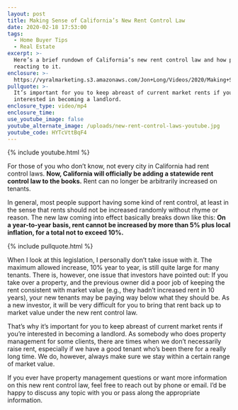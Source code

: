 ```yaml
---
layout: post
title: Making Sense of California’s New Rent Control Law
date: 2020-02-18 17:53:00
tags:
  - Home Buyer Tips
  - Real Estate
excerpt: >-
  Here’s a brief rundown of California’s new rent control law and how people are
  reacting to it.
enclosure: >-
  https://vyralmarketing.s3.amazonaws.com/Jon+Long/Videos/2020/Making+Sense+of+Californias+New+Rent+Control+Law.mp4
pullquote: >-
  It’s important for you to keep abreast of current market rents if you’re
  interested in becoming a landlord.
enclosure_type: video/mp4
enclosure_time:
use_youtube_image: false
youtube_alternate_image: /uploads/new-rent-control-laws-youtube.jpg
youtube_code: HYTcVttBqF4
---
```


{% include youtube.html %}

For those of you who don’t know, not every city in California had rent control laws. **Now, California will officially be adding a statewide rent control law to the books.** Rent can no longer be arbitrarily increased on tenants.&nbsp;

In general, most people support having some kind of rent control, at least in the sense that rents should not be increased randomly without rhyme or reason. The new law coming into effect basically breaks down like this: **On a year-to-year basis, rent cannot be increased by more than 5% plus local inflation, for a total not to exceed 10%.&nbsp;**

{% include pullquote.html %}

When I look at this legislation, I personally don’t take issue with it. The maximum allowed increase, 10% year to year, is still quite large for many tenants. There is, however, one issue that investors have pointed out: If you take over a property, and the previous owner did a poor job of keeping the rent consistent with market value (e.g., they hadn’t increased rent in 10 years), your new tenants may be paying way below what they should be. As a new investor, it will be very difficult for you to bring that rent back up to market value under the new rent control law.&nbsp;

That’s why it’s important for you to keep abreast of current market rents if you’re interested in becoming a landlord. As somebody who does property management for some clients, there are times when we don’t necessarily raise rent, especially if we have a good tenant who’s been there for a really long time. We do, however, always make sure we stay within a certain range of market value.&nbsp;

If you ever have property management questions or want more information on this new rent control law, feel free to reach out by phone or email. I’d be happy to discuss any topic with you or pass along the appropriate information.